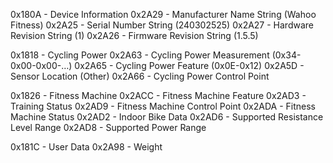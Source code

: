 0x180A - Device Information
    0x2A29 - Manufacturer Name String (Wahoo Fitness)
    0x2A25 - Serial Number String (240302525)
    0x2A27 - Hardware Revision String (1)
    0x2A26 - Firmware Revision String (1.5.5)
    
0x1818 - Cycling Power
    0x2A63 - Cycling Power Measurement (0x34-0x00-0x00-…)
    0x2A65 - Cycling Power Feature (0x0E-0x12)
    0x2A5D - Sensor Location (Other)
    0x2A66 - Cycling Power Control Point
    
0x1826 - Fitness Machine
    0x2ACC - Fitness Machine Feature
    0x2AD3 - Training Status
    0x2AD9 - Fitness Machine Control Point
    0x2ADA - Fitness Machine Status
    0x2AD2 - Indoor Bike Data
    0x2AD6 - Supported Resistance Level Range
    0x2AD8 - Supported Power Range
    
0x181C - User Data
    0x2A98 - Weight